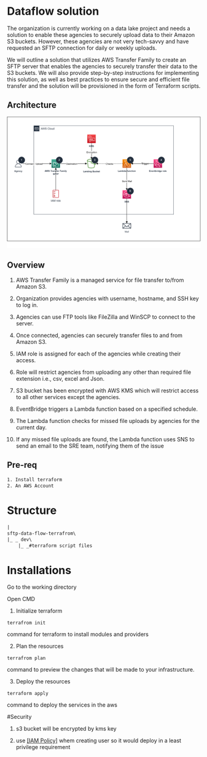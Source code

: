 
# Dataflow solution 

The organization is currently working on a data lake project and needs a solution to enable
these agencies to securely upload data to their Amazon S3 buckets. However, these agencies
are not very tech-savvy and have requested an SFTP connection for daily or weekly uploads.

We will outline a solution that utilizes AWS Transfer Family to create an
SFTP server that enables the agencies to securely transfer their data to the S3 buckets. We
will also provide step-by-step instructions for implementing this solution, as well as best
practices to ensure secure and efficient file transfer and the solution will be provisioned in the form of Terraform scripts.




## Architecture

![architecture diagram](https://github.com/creazer-I/dataflow-assignment-iac/blob/main/dataflow-architecture-diagram.png)




## Overview

1. AWS Transfer Family is a managed service for file transfer to/from Amazon S3.

2. Organization provides agencies with username, hostname, and SSH key to log in.

3. Agencies can use FTP tools like FileZilla and WinSCP to connect to the server.

4. Once connected, agencies can securely transfer files to and from Amazon S3.

5. IAM role is assigned for each of the agencies while creating their access.

6. Role will restrict agencies from uploading any other than required file extension i.e.,
csv, excel and Json.

7. S3 bucket has been encrypted with AWS KMS which will restrict access to all other
services except the agencies.

8. EventBridge triggers a Lambda function based on a specified schedule.

9. The Lambda function checks for missed file uploads by agencies for the current day.

10. If any missed file uploads are found, the Lambda function uses SNS to send an email
to the SRE team, notifying them of the issue
## Pre-req

    1. Install terraform
    2. An AWS Account


# Structure
```
|
sftp-data-flow-terrafrom\
|_ _ dev\
    |_ _#terraform script files
```



# Installations

Go to the working directory

Open CMD

1. Initialize terraform

```
terrafrom init
```
command for terraform to install modules and providers

2. Plan the resources

```
terrafrom plan
```
command to preview the changes that
will be made to your infrastructure.

3. Deploy the resources

```
terraform apply
```
command to deploy the services in the aws

#Security

1. s3 bucket will be encrypted by kms key

2. use [[IAM Policy]](https://github.com/creazer-I/dataflow-assignment-iac/blob/main/sftp-data-flow-terrafrom/iam-policy-least-privilege.json) whem creating user so it would deploy in a least privilege requirement
